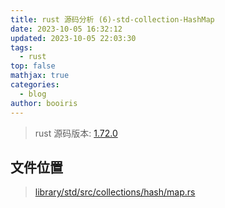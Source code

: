 ```yaml
---
title: rust 源码分析 (6)-std-collection-HashMap
date: 2023-10-05 16:32:12
updated: 2023-10-05 22:03:30
tags:
  - rust
top: false
mathjax: true
categories:
  - blog
author: booiris
---
```

> rust 源码版本: [1.72.0](https://github.com/rust-lang/rust/tree/1.72.0)

## 文件位置

> [library/std/src/collections/hash/map.rs](https://github.com/rust-lang/rust/blob/1.72.0/library/std/src/collections/hash/map.rs)
